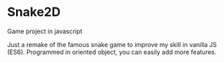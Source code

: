 # Snake2D
Game project in javascript


Just a remake of the famous snake game to improve my skill in vanilla JS (ES6).
Programmed in oriented object, you can easily add more features.
